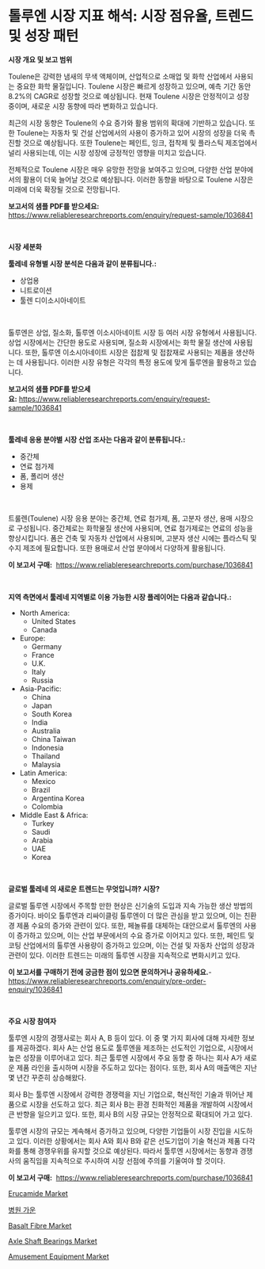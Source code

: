 <p><h1>톨루엔 시장 지표 해석: 시장 점유율, 트렌드 및 성장 패턴</h1></p><p><strong>시장 개요 및 보고 범위</strong></p>
<p><p>Toulene은 강력한 냄새의 무색 액체이며, 산업적으로 소매업 및 화학 산업에서 사용되는 중요한 화학 물질입니다. Toulene 시장은 빠르게 성장하고 있으며, 예측 기간 동안 8.2%의 CAGR로 성장할 것으로 예상됩니다. 현재 Toulene 시장은 안정적이고 성장 중이며, 새로운 시장 동향에 따라 변화하고 있습니다.</p><p>최근의 시장 동향은 Toulene의 수요 증가와 활용 범위의 확대에 기반하고 있습니다. 또한 Toulene는 자동차 및 건설 산업에서의 사용이 증가하고 있어 시장의 성장을 더욱 촉진할 것으로 예상됩니다. 또한 Toulene는 페인트, 잉크, 접착제 및 플라스틱 제조업에서 널리 사용되는데, 이는 시장 성장에 긍정적인 영향을 미치고 있습니다.</p><p>전체적으로 Toulene 시장은 매우 유망한 전망을 보여주고 있으며, 다양한 산업 분야에서의 활용이 더욱 늘어날 것으로 예상됩니다. 이러한 동향을 바탕으로 Toulene 시장은 미래에 더욱 확장될 것으로 전망됩니다.</p></p>
<p><strong>보고서의 샘플 PDF를 받으세요:</strong> <a href="https://www.reliableresearchreports.com/enquiry/request-sample/1036841">https://www.reliableresearchreports.com/enquiry/request-sample/1036841</a></p>
<p>&nbsp;</p>
<p><strong>시장 세분화</strong></p>
<p><strong>툴레네 유형별 시장 분석은 다음과 같이 분류됩니다.:</strong></p>
<p><ul><li>상업용</li><li>니트로이션</li><li>툴렌 디이소시아네이트</li></ul></p>
<p>&nbsp;</p>
<p><p>톨루엔은 상업, 질소화, 톨루엔 이소시아네이트 시장 등 여러 시장 유형에서 사용됩니다. 상업 시장에서는 간단한 용도로 사용되며, 질소화 시장에서는 화학 물질 생산에 사용됩니다. 또한, 톨루엔 이소시아네이트 시장은 접찴제 및 접찴재로 사용되는 제품을 생산하는 데 사용됩니다. 이러한 시장 유형은 각각의 특정 용도에 맞게 톨루엔을 활용하고 있습니다.</p></p>
<p><strong>보고서의 샘플 PDF를 받으세요:</strong>&nbsp;<a href="https://www.reliableresearchreports.com/enquiry/request-sample/1036841">https://www.reliableresearchreports.com/enquiry/request-sample/1036841</a></p>
<p>&nbsp;</p>
<p><strong> 툴레네 응용 분야별 시장 산업 조사는 다음과 같이 분류됩니다.:</strong></p>
<p><ul><li>중간체</li><li>연료 첨가제</li><li>폼, 폴리머 생산</li><li>용제</li></ul></p>
<p>&nbsp;</p>
<p><p>트룰렌(Toulene) 시장 응용 분야는 중간체, 연료 첨가제, 폼, 고분자 생산, 용매 시장으로 구성됩니다. 중간체로는 화학물질 생산에 사용되며, 연료 첨가제로는 연료의 성능을 향상시킵니다. 폼은 건축 및 자동차 산업에서 사용되며, 고분자 생산 시에는 플라스틱 및 수지 제조에 필요합니다. 또한 용매로서 산업 분야에서 다양하게 활용됩니다.</p></p>
<p><strong>이 보고서 구매:</strong>&nbsp; <a href="https://www.reliableresearchreports.com/purchase/1036841">https://www.reliableresearchreports.com/purchase/1036841</a></p>
<p>&nbsp;</p>
<p><strong>지역 측면에서 툴레네 지역별로 이용 가능한 시장 플레이어는 다음과 같습니다.:</strong></p>
<p><ul>
    <li>
        North America:
        <ul>
            <li>United States</li>
            <li>Canada</li>
        </ul>
    </li>
    <li>
        Europe:
        <ul>
            <li>Germany</li>
            <li>France</li>
            <li>U.K.</li>
            <li>Italy</li>
            <li>Russia</li>
        </ul>
    </li>
    <li>
        Asia-Pacific:
        <ul>
            <li>China</li>
            <li>Japan</li>
            <li>South Korea</li>
            <li>India</li>
            <li>Australia</li>
            <li>China Taiwan</li>
            <li>Indonesia</li>
            <li>Thailand</li>
            <li>Malaysia</li>
        </ul>
    </li>
    <li>
        Latin America:
        <ul>
            <li>Mexico</li>
            <li>Brazil</li>
            <li>Argentina Korea</li>
            <li>Colombia</li>
        </ul>
    </li>
    <li>
        Middle East & Africa:
        <ul>
            <li>Turkey</li>
            <li>Saudi</li>
            <li>Arabia</li>
            <li>UAE</li>
            <li>Korea</li>
        </ul>
    </li>
    </ul></p>
<p>&nbsp;</p>
<p><strong>글로벌 툴레네 의 새로운 트렌드는 무엇입니까? 시장?</strong></p>
<p><p>글로벌 톨루엔 시장에서 주목할 만한 현상은 신기술의 도입과 지속 가능한 생산 방법의 증가이다. 바이오 톨루엔과 리싸이클링 톨루엔이 더 많은 관심을 받고 있으며, 이는 친환경 제품 수요의 증가와 관련이 있다. 또한, 페놀류를 대체하는 대안으로서 톨루엔의 사용이 증가하고 있으며, 이는 산업 부문에서의 수요 증가로 이어지고 있다. 또한, 페인트 및 코팅 산업에서의 톨루엔 사용량이 증가하고 있으며, 이는 건설 및 자동차 산업의 성장과 관련이 있다. 이러한 트렌드는 미래의 톨루엔 시장을 지속적으로 변화시키고 있다.</p></p>
<p><strong>이 보고서를 구매하기 전에 궁금한 점이 있으면 문의하거나 공유하세요.</strong>- <a href="https://www.reliableresearchreports.com/enquiry/pre-order-enquiry/1036841">https://www.reliableresearchreports.com/enquiry/pre-order-enquiry/1036841</a></p>
<p>&nbsp;</p>
<p><strong>주요 시장 참여자</strong></p>
<p><p>툴루엔 시장의 경쟁사로는 회사 A, B 등이 있다. 이 중 몇 가지 회사에 대해 자세한 정보를 제공하겠다. 회사 A는 산업 용도로 툴루엔을 제조하는 선도적인 기업으로, 시장에서 높은 성장을 이루어내고 있다. 최근 툴루엔 시장에서 주요 동향 중 하나는 회사 A가 새로운 제품 라인을 출시하며 시장을 주도하고 있다는 점이다. 또한, 회사 A의 매출액은 지난 몇 년간 꾸준히 상승해왔다.</p><p>회사 B는 툴루엔 시장에서 강력한 경쟁력을 지닌 기업으로, 혁신적인 기술과 뛰어난 제품으로 시장을 선도하고 있다. 최근 회사 B는 환경 친화적인 제품을 개발하여 시장에서 큰 반향을 일으키고 있다. 또한, 회사 B의 시장 규모는 안정적으로 확대되어 가고 있다.</p><p>툴루엔 시장의 규모는 계속해서 증가하고 있으며, 다양한 기업들이 시장 진입을 시도하고 있다. 이러한 상황에서는 회사 A와 회사 B와 같은 선도기업이 기술 혁신과 제품 다각화를 통해 경쟁우위를 유지할 것으로 예상된다. 따라서 툴루엔 시장에서는 동향과 경쟁사의 움직임을 지속적으로 주시하여 시장 선점에 주의를 기울여야 할 것이다.</p></p>
<p><strong>이 보고서 구매:</strong>&nbsp;&nbsp;<a href="https://www.reliableresearchreports.com/purchase/1036841">https://www.reliableresearchreports.com/purchase/1036841</a></p>
<p><p><a href="https://github.com/joannesouthgate/Market-Research-Report-List-2/blob/main/erucamide-market.md">Erucamide Market</a></p><p><a href="https://github.com/vss5505pa7z1p/Market-Research-Report-List-1/blob/main/1219009189436.md">병원 가운</a></p><p><a href="https://github.com/sofayahoo2023/Market-Research-Report-List-3/blob/main/basalt-fibre-market.md">Basalt Fibre Market</a></p><p><a href="https://issuu.com/reportprime-2/docs/axle-shaft-bearings-market-size-2030.pptx">Axle Shaft Bearings Market</a></p><p><a href="https://silk-columnist-571.notion.site/Amusement-Equipment-Market-Furnish-Information-about-Market-Size-Market-Share-Market-Dynamics-and-24facb93d00d439fba8389474aa269c8">Amusement Equipment Market</a></p></p>
